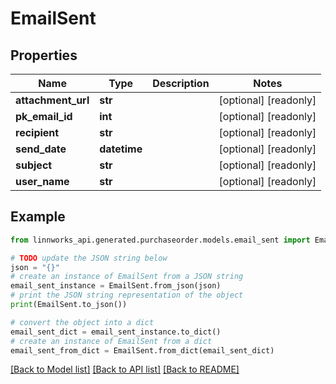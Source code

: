 # EmailSent


## Properties

Name | Type | Description | Notes
------------ | ------------- | ------------- | -------------
**attachment_url** | **str** |  | [optional] [readonly] 
**pk_email_id** | **int** |  | [optional] [readonly] 
**recipient** | **str** |  | [optional] [readonly] 
**send_date** | **datetime** |  | [optional] [readonly] 
**subject** | **str** |  | [optional] [readonly] 
**user_name** | **str** |  | [optional] [readonly] 

## Example

```python
from linnworks_api.generated.purchaseorder.models.email_sent import EmailSent

# TODO update the JSON string below
json = "{}"
# create an instance of EmailSent from a JSON string
email_sent_instance = EmailSent.from_json(json)
# print the JSON string representation of the object
print(EmailSent.to_json())

# convert the object into a dict
email_sent_dict = email_sent_instance.to_dict()
# create an instance of EmailSent from a dict
email_sent_from_dict = EmailSent.from_dict(email_sent_dict)
```
[[Back to Model list]](../README.md#documentation-for-models) [[Back to API list]](../README.md#documentation-for-api-endpoints) [[Back to README]](../README.md)


